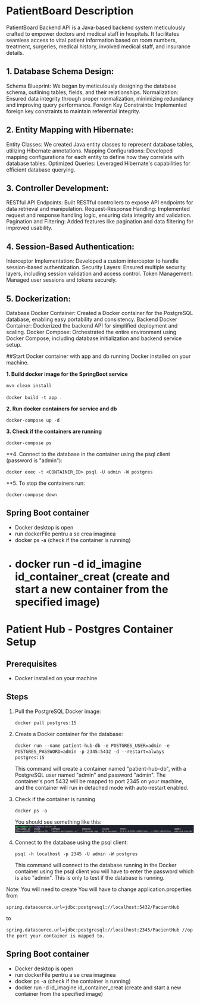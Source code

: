 # PatientBoard Description
PatientBoard Backend API is a Java-based backend system meticulously crafted to empower doctors and medical staff in hospitals. 
It facilitates seamless access to vital patient information based on room numbers, treatment, surgeries, medical history, involved medical staff, and insurance details.

## 1. Database Schema Design:
Schema Blueprint: We began by meticulously designing the database schema, outlining tables, fields, and their relationships.
Normalization: Ensured data integrity through proper normalization, minimizing redundancy and improving query performance.
Foreign Key Constraints: Implemented foreign key constraints to maintain referential integrity.

## 2. Entity Mapping with Hibernate:
Entity Classes: We created Java entity classes to represent database tables, utilizing Hibernate annotations.
Mapping Configurations: Developed mapping configurations for each entity to define how they correlate with database tables.
Optimized Queries: Leveraged Hibernate's capabilities for efficient database querying.

## 3. Controller Development:
RESTful API Endpoints: Built RESTful controllers to expose API endpoints for data retrieval and manipulation.
Request-Response Handling: Implemented request and response handling logic, ensuring data integrity and validation.
Pagination and Filtering: Added features like pagination and data filtering for improved usability.

## 4. Session-Based Authentication:
Interceptor Implementation: Developed a custom interceptor to handle session-based authentication.
Security Layers: Ensured multiple security layers, including session validation and access control.
Token Management: Managed user sessions and tokens securely.

## 5. Dockerization:
Database Docker Container: 
Created a Docker container for the PostgreSQL database, enabling easy portability and consistency.
Backend Docker Container: Dockerized the backend API for simplified deployment and scaling.
Docker Compose: Orchestrated the entire environment using Docker Compose, including database initialization and backend service setup.

##Start Docker container with app and db running
Docker installed on your machine.

**1. Build docker image for the SpringBoot service**
 ```
 mvn clean install
 
 docker build -t app .  
 ```
**2. Run docker containers for service and db**
 ```
 docker-compose up -d
 ```
**3. Check if the containers are running**
 ```
 docker-compose ps
 ```
**4. Connect to the database in the container using the psql client (password is "admin"):
 ```
 docker exec -t <CONTAINER_ID> psql -U admin -W postgres
 ```
**5. To stop the containers run:
 ```
 docker-compose down
 ```

## Spring Boot container
- Docker desktop is open
- run dockerFile pentru a se crea imaginea
- docker ps -a (check if the container is running)
- docker run -d  id_imagine id_container_creat (create and start a new container from the specified image)
  =======
# Patient Hub - Postgres Container Setup


## Prerequisites

- Docker installed on your machine

## Steps

1. Pull the PostgreSQL Docker image:

    ```
    docker pull postgres:15
    ```

2. Create a Docker container for the database:

    ```
    docker run --name patient-hub-db -e POSTGRES_USER=admin -e POSTGRES_PASSWORD=admin -p 2345:5432 -d --restart=always postgres:15
    ```

   This command will create a container named "patient-hub-db", with a PostgreSQL user named "admin" and password "admin".
   The container's port 5432 will be mapped to port 2345 on your machine, and the container will run in detached mode with auto-restart enabled.

3. Check if the container is running

    ```
    docker ps -a
    ```
   You should see something like this: ![img.png](images/img.png)
4. Connect to the database using the psql client:

    ```
    psql -h localhost -p 2345 -U admin -W postgres
    ```

   This command will connect to the database running in the Docker container using the psql client you will have to enter the password which is also "admin". This is only to test if the database is running.

Note:
You will need to create
You will have to change application.properties from
   ```
   spring.datasource.url=jdbc:postgresql://localhost:5432/PacientHub
   ```
to
   ```
   spring.datasource.url=jdbc:postgresql://localhost:2345/PacientHub //op the port your container is mapped to.
   ```

## Spring Boot container
- Docker desktop is open 
 - run dockerFile pentru a se crea imaginea
 - docker ps -a (check if the container is running)
 - docker run -d  id_imagine id_container_creat (create and start a new container from the specified image)

